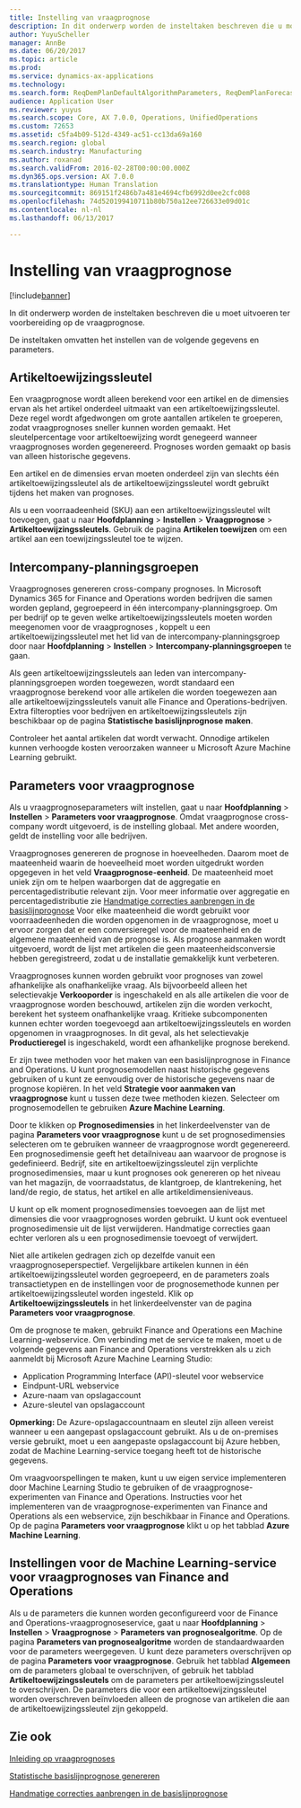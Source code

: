 ```yaml
---
title: Instelling van vraagprognose
description: In dit onderwerp worden de insteltaken beschreven die u moet uitvoeren ter voorbereiding op de vraagprognose.
author: YuyuScheller
manager: AnnBe
ms.date: 06/20/2017
ms.topic: article
ms.prod: 
ms.service: dynamics-ax-applications
ms.technology: 
ms.search.form: ReqDemPlanDefaultAlgorithmParameters, ReqDemPlanForecastParameters
audience: Application User
ms.reviewer: yuyus
ms.search.scope: Core, AX 7.0.0, Operations, UnifiedOperations
ms.custom: 72653
ms.assetid: c5fa4b09-512d-4349-ac51-cc13da69a160
ms.search.region: global
ms.search.industry: Manufacturing
ms.author: roxanad
ms.search.validFrom: 2016-02-28T00:00:00.000Z
ms.dyn365.ops.version: AX 7.0.0
ms.translationtype: Human Translation
ms.sourcegitcommit: 869151f2486b7a481e4694cfb6992d0ee2cfc008
ms.openlocfilehash: 74d520199410711b80b750a12ee726633e09d01c
ms.contentlocale: nl-nl
ms.lasthandoff: 06/13/2017

---
```


# <a name="demand-forecasting-setup"></a>Instelling van vraagprognose

[!include[banner](../includes/banner.md)]


In dit onderwerp worden de insteltaken beschreven die u moet uitvoeren ter voorbereiding op de vraagprognose.  

De insteltaken omvatten het instellen van de volgende gegevens en parameters.

## <a name="item-allocation-key"></a>Artikeltoewijzingssleutel
Een vraagprognose wordt alleen berekend voor een artikel en de dimensies ervan als het artikel onderdeel uitmaakt van een artikeltoewijzingssleutel. Deze regel wordt afgedwongen om grote aantallen artikelen te groeperen, zodat vraagprognoses sneller kunnen worden gemaakt. Het sleutelpercentage voor artikeltoewijzing wordt genegeerd wanneer vraagprognoses worden gegenereerd. Prognoses worden gemaakt op basis van alleen historische gegevens. 

Een artikel en de dimensies ervan moeten onderdeel zijn van slechts één artikeltoewijzingssleutel als de artikeltoewijzingssleutel wordt gebruikt tijdens het maken van prognoses. 

Als u een voorraadeenheid (SKU) aan een artikeltoewijzingssleutel wilt toevoegen, gaat u naar **Hoofdplanning** &gt; **Instellen** &gt; **Vraagprognose** &gt; **Artikeltoewijzingssleutels**. Gebruik de pagina **Artikelen toewijzen** om een artikel aan een toewijzingssleutel toe te wijzen.

## <a name="intercompany-planning-groups"></a>Intercompany-planningsgroepen
Vraagprognoses genereren cross-company prognoses. In Microsoft Dynamics 365 for Finance and Operations worden bedrijven die samen worden gepland, gegroepeerd in één intercompany-planningsgroep. Om per bedrijf op te geven welke artikeltoewijzingssleutels moeten worden meegenomen voor de vraagprognoses , koppelt u een artikeltoewijzingssleutel met het lid van de intercompany-planningsgroep door naar **Hoofdplanning** &gt; **Instellen** &gt; **Intercompany-planningsgroepen** te gaan. 

Als geen artikeltoewijzingssleutels aan leden van intercompany-planningsgroepen worden toegewezen, wordt standaard een vraagprognose berekend voor alle artikelen die worden toegewezen aan alle artikeltoewijzingssleutels vanuit alle Finance and Operations-bedrijven. Extra filteropties voor bedrijven en artikeltoewijzingssleutels zijn beschikbaar op de pagina **Statistische basislijnprognose maken**. 

Controleer het aantal artikelen dat wordt verwacht. Onnodige artikelen kunnen verhoogde kosten veroorzaken wanneer u Microsoft Azure Machine Learning gebruikt.

## <a name="demand-forecasting-parameters"></a>Parameters voor vraagprognose
Als u vraagprognoseparameters wilt instellen, gaat u naar **Hoofdplanning** &gt; **Instellen** &gt; **Parameters voor vraagprognose**. Omdat vraagprognose cross-company wordt uitgevoerd, is de instelling globaal. Met andere woorden, geldt de instelling voor alle bedrijven. 

Vraagprognoses genereren de prognose in hoeveelheden. Daarom moet de maateenheid waarin de hoeveelheid moet worden uitgedrukt worden opgegeven in het veld **Vraagprognose-eenheid**. De maateenheid moet uniek zijn om te helpen waarborgen dat de aggregatie en percentagedistributie relevant zijn. Voor meer informatie over aggregatie en percentagedistributie zie [Handmatige correcties aanbrengen in de basislijnprognose](manual-adjustments-baseline-forecast.md) Voor elke maateenheid die wordt gebruikt voor voorraadeenheden die worden opgenomen in de vraagprognose, moet u ervoor zorgen dat er een conversieregel voor de maateenheid en de algemene maateenheid van de prognose is. Als prognose aanmaken wordt uitgevoerd, wordt de lijst met artikelen die geen maateenheidsconversie hebben geregistreerd, zodat u de installatie gemakkelijk kunt verbeteren. 

Vraagprognoses kunnen worden gebruikt voor prognoses van zowel afhankelijke als onafhankelijke vraag. Als bijvoorbeeld alleen het selectievakje **Verkooporder** is ingeschakeld en als alle artikelen die voor de vraagprognose worden beschouwd, artikelen zijn die worden verkocht, berekent het systeem onafhankelijke vraag. Kritieke subcomponenten kunnen echter worden toegevoegd aan artikeltoewijzingssleutels en worden opgenomen in vraagprognoses. In dit geval, als het selectievakje **Productieregel** is ingeschakeld, wordt een afhankelijke prognose berekend. 

Er zijn twee methoden voor het maken van een basislijnprognose in Finance and Operations. U kunt prognosemodellen naast historische gegevens gebruiken of u kunt ze eenvoudig over de historische gegevens naar de prognose kopiëren. In het veld **Strategie voor aanmaken van vraagprognose** kunt u tussen deze twee methoden kiezen. Selecteer om prognosemodellen te gebruiken **Azure Machine Learning**. 

Door te klikken op **Prognosedimensies** in het linkerdeelvenster van de pagina **Parameters voor vraagprognose** kunt u de set prognosedimensies selecteren om te gebruiken wanneer de vraagprognose wordt gegenereerd. Een prognosedimensie geeft het detailniveau aan waarvoor de prognose is gedefinieerd. Bedrijf, site en artikeltoewijzingssleutel zijn verplichte prognosedimensies, maar u kunt prognoses ook genereren op het niveau van het magazijn, de voorraadstatus, de klantgroep, de klantrekening, het land/de regio, de status, het artikel en alle artikeldimensieniveaus. 

U kunt op elk moment prognosedimensies toevoegen aan de lijst met dimensies die voor vraagprognoses worden gebruikt. U kunt ook eventueel prognosedimensie uit de lijst verwijderen. Handmatige correcties gaan echter verloren als u een prognosedimensie toevoegt of verwijdert. 

Niet alle artikelen gedragen zich op dezelfde vanuit een vraagprognoseperspectief. Vergelijkbare artikelen kunnen in één artikeltoewijzingssleutel worden gegroepeerd, en de parameters zoals transactietypen en de instellingen voor de prognosemethode kunnen per artikeltoewijzingssleutel worden ingesteld. Klik op **Artikeltoewijzingssleutels** in het linkerdeelvenster van de pagina **Parameters voor vraagprognose**. 

Om de prognose te maken, gebruikt Finance and Operations een Machine Learning-webservice. Om verbinding met de service te maken, moet u de volgende gegevens aan Finance and Operations verstrekken als u zich aanmeldt bij Microsoft Azure Machine Learning Studio:

-   Application Programming Interface (API)-sleutel voor webservice
-   Eindpunt-URL webservice
-   Azure-naam van opslagaccount
-   Azure-sleutel van opslagaccount

**Opmerking:** De Azure-opslagaccountnaam en sleutel zijn alleen vereist wanneer u een aangepast opslagaccount gebruikt. Als u de on-premises versie gebruikt, moet u een aangepaste opslagaccount bij Azure hebben, zodat de Machine Learning-service toegang heeft tot de historische gegevens. 

Om vraagvoorspellingen te maken, kunt u uw eigen service implementeren door Machine Learning Studio te gebruiken of de vraagprognose-experimenten van Finance and Operations. Instructies voor het implementeren van de vraagprognose-experimenten van Finance and Operations als een webservice, zijn beschikbaar in Finance and Operations. Op de pagina **Parameters voor vraagprognose** klikt u op het tabblad **Azure Machine Learning**.

## <a name="settings-for-the-finance-and-operations-demand-forecasting-machine-learning-service"></a>Instellingen voor de Machine Learning-service voor vraagprognoses van Finance and Operations
Als u de parameters die kunnen worden geconfigureerd voor de Finance and Operations-vraagprognoseservice, gaat u naar **Hoofdplanning** &gt; **Instellen** &gt; **Vraagprognose** &gt; **Parameters van prognosealgoritme**. Op de pagina **Parameters van prognosealgoritme** worden de standaardwaarden voor de parameters weergegeven. U kunt deze parameters overschrijven op de pagina **Parameters voor vraagprognose**. Gebruik het tabblad **Algemeen** om de parameters globaal te overschrijven, of gebruik het tabblad **Artikeltoewijzingssleutels** om de parameters per artikeltoewijzingssleutel te overschrijven. De parameters die voor een artikeltoewijzingssleutel worden overschreven beïnvloeden alleen de prognose van artikelen die aan de artikeltoewijzingssleutel zijn gekoppeld.

<a name="see-also"></a>Zie ook
--------

[Inleiding op vraagprognoses](introduction-demand-forecasting.md)

[Statistische basislijnprognose genereren](generate-statistical-baseline-forecast.md)

[Handmatige correcties aanbrengen in de basislijnprognose](manual-adjustments-baseline-forecast.md)




